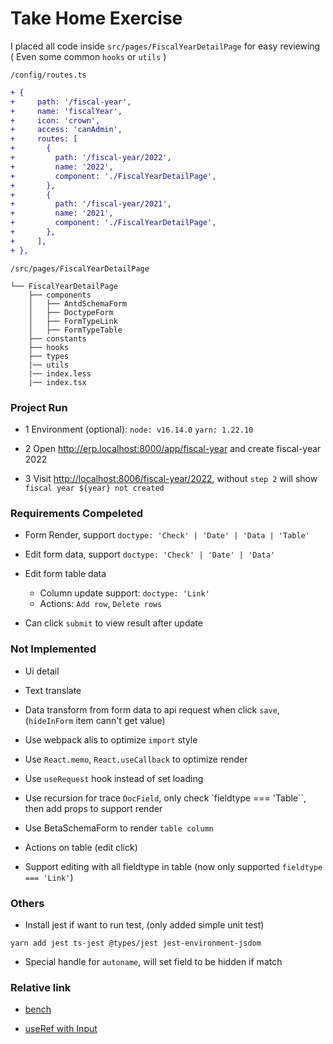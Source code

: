 # Take Home Exercise

I placed all code inside `src/pages/FiscalYearDetailPage` for easy reviewing ( Even some common `hooks` or `utils` )

`/config/routes.ts`

```diff
+ {
+     path: '/fiscal-year',
+     name: 'fiscalYear',
+     icon: 'crown',
+     access: 'canAdmin',
+     routes: [
+       {
+         path: '/fiscal-year/2022',
+         name: '2022',
+         component: './FiscalYearDetailPage',
+       },
+       {
+         path: '/fiscal-year/2021',
+         name: '2021',
+         component: './FiscalYearDetailPage',
+       },
+     ],
+ },
```

`/src/pages/FiscalYearDetailPage`

```
└── FiscalYearDetailPage
    ├── components
    │   ├── AntdSchemaForm
    │   ├── DoctypeForm
    │   ├── FormTypeLink
    │   ├── FormTypeTable
    ├── constants 
    ├── hooks
    ├── types 
    |── utils
    |── index.less
    |── index.tsx
```

### Project Run

- 1 Environment (optional): `node: v16.14.0` `yarn: 1.22.10`

- 2 Open <http://erp.localhost:8000/app/fiscal-year> and create fiscal-year 2022

- 3 Visit <http://localhost:8006/fiscal-year/2022>, without `step 2` will show `fiscal year ${year} not created`

### Requirements Compeleted

- Form Render, support `doctype: 'Check' | 'Date' | 'Data | 'Table'`

- Edit form data, support `doctype: 'Check' | 'Date' | 'Data'`

- Edit form table data
  - Column update support: `doctype: 'Link'`
  - Actions: `Add row`, `Delete rows`

- Can click `submit` to view result after update

### Not Implemented

- Ui detail

- Text translate

- Data transform from form data to api request when click `save`, (`hideInForm` item cann't get value)

- Use webpack alis to optimize `import` style

- Use `React.memo`, `React.useCallback` to optimize render

- Use `useRequest` hook instead of set loading

- Use recursion for trace `DocField`, only check `fieldtype === 'Table``, then add props to support render

- Use BetaSchemaForm to render `table column`

- Actions on table (edit click)

- Support editing with all fieldtype in table (now only supported `fieldtype === 'Link'`)

### Others

- Install jest if want to run test, (only added simple unit test)

```shell
yarn add jest ts-jest @types/jest jest-environment-jsdom
```

- Special handle for `autoname`, will set field to be hidden if match

### Relative link

- [bench](https://frappeframework.com/docs/v14/user/en/bench)

- [useRef with Input](https://github.com/ant-design/ant-design/issues/34425)
